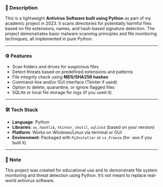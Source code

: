 
### 📄 Description

This is a lightweight **Antivirus Software built using Python** as part of my academic project in 2023. It scans directories for potentially harmful files based on file extensions, names, and hash-based signature detection. The project demonstrates basic malware scanning principles and file monitoring techniques, all implemented in pure Python.

---

### ⚙️ Features

* Scan folders and drives for suspicious files
* Detect threats based on predefined extensions and patterns
* File integrity check using **MD5/SHA256 hashes**
* Command-line and/or GUI interface (Tkinter if used)
* Option to delete, quarantine, or ignore flagged files
* SQLite or local file storage for logs (if you used it)

---

### 🛠️ Tech Stack

* **Language**: Python
* **Libraries**: `os`, `hashlib`, `tkinter`, `shutil`, `sqlite3` (based on your version)
* **Platform**: Works on Windows/Linux via terminal or GUI
* **Environment**: Packaged with `PyInstaller` or `cx_Freeze` (for .exe if you built it)



---

### 📝 Note

This project was created for educational use and to demonstrate file system monitoring and threat detection using Python. It’s not meant to replace real-world antivirus software.
